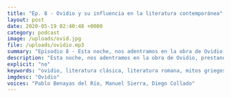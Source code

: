 ```yaml
---
title: "Ep. 8 - Ovidio y su influencia en la literatura contemporánea"
layout: post
date: 2020-05-19 02:40:48 +0000
category: podcast
image: /uploads/ovid.jpg
file: /uploads/ovidio.mp3
summary: "Episodio 8 - Esta noche, nos adentramos en la obra de Ovidio, prestando especial atención a su influencia en la literatura de Occidente hasta nuestros días."
description: "Esta noche, nos adentramos en la obra de Ovidio, prestando especial atención a su influencia en la literatura de Occidente hasta nuestros días. Hablaremos de su Ars Amandi, de sus Metamorfosis, los Fastos, Tristes y demás obras de Ovidio. Contaremos con la presencia de Manuel Sierra, estudiante de filología clásica en la Universidad Complutense de Madrid y ex-alumno de la Academia Vivarium Novum."
explicit: "no"
keywords: "ovidio, literatura clásica, literatura romana, mitos griegos"
imgdesc: "Ovidio"
voices: "Pablo Benayas del Río, Manuel Sierra, Diego Collado"
---
```

